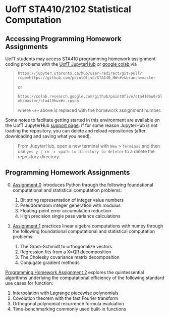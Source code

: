 # UofT STA410/2102 Statistical Computation

## Accessing Programming Homework Assignments

UofT students may access STA410 programming homework assignment coding problems with the [UofT JupyterHub](https://jupyter.utoronto.ca)
or [google colab](http://colab.research.google.com) via

> `https://jupyter.utoronto.ca/hub/user-redirect/git-pull?repo=https://github.com/pointOfive/STA140_HW<#>&branch=master`
> 
> or
>
> `https://colab.research.google.com/github/pointOfive/sta410hw0/blob/master/sta410hw<#>.ipynb`
>
> where `<#>` above is replaced with the homework assignment number. 

Some notes to faciltate getting started in this environment are available on the UofT JupyterHub [support page](https://act.utoronto.ca/jupyterhub-support/).
If for some reason JupyterHub is not loading the repository, you can delete and reload repositories (after downloading and saving what you need).
> From JupyterHub, open a new terminal with `New` > `Terminal` and then use `yes y | rm -r <path to directory to delete>` to a delete the repository directory.


## Programming Homework Assignments

0. [Assignment 0](https://github.com/pointOfive/sta410hw0#uoft-sta4102102-statistical-computation) 
introduces Python through the following foundational computational and statistical computation problems:

    1. Bit string representation of integer value numbers
    2. Pseudorandom integer generation with modulus
    3. Floating-point error accumulation reduction
    4. High precision single pass variance calculations

1. [Assignment 1](https://github.com/pointOfive/sta410hw1#uoft-sta4102102-statistical-computation) 
practices linear algebra computations with numpy through the following foundational computational and statistical computation problems:

    1. The Gram-Schmidt to orthogonalize vectors
    2. Regression fits from a X=QR decomposition
    3. The Cholesky covariance matrix decomposition
    4. Conjugate gradient methods

[Programming Homework Assignment 2](https://github.com/pointOfive/sta410hw2#uoft-sta4102102-statistical-computation) 
explores the quintessential algorithms underlying the computational efficiency of the following standard use cases for function:

1. Interpolation with Lagrange piecewise polynomials
2. Covolution theorem with the fast Fourier transform
3. Orthogonal polynomial recurrence formula evaluation
4. Time-benchmarking commonly used built-in functions

